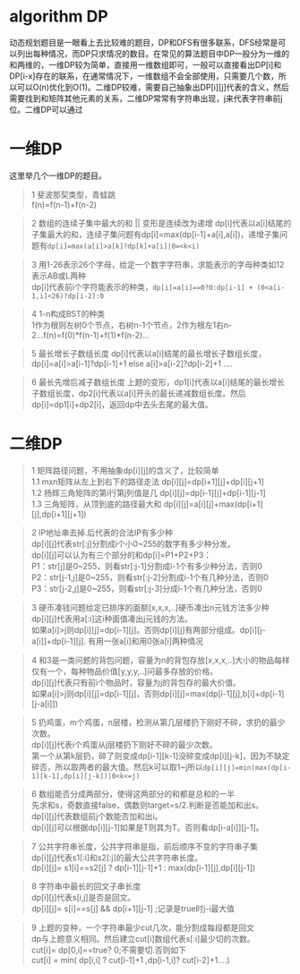# algorithm DP
动态规划题目是一眼看上去比较难的题目，DP和DFS有很多联系，DFS经常是可以列出每种情况，而DP只求情况的数目。在常见的算法题目中DP一般分为一维的和两维的，一维DP较为简单，直接用一维数组即可，一般可以直接看出DP[i]和DP[i-x]存在的联系，在通常情况下，一维数组不会全部使用，只需要几个数，所以可以O(n)优化到O(1)。二维DP较难，需要自己抽象出DP[i][j]代表的含义，然后需要找到和矩阵其他元素的关系，二维DP常常有字符串出现，j来代表字符串前j位。二维DP可以通过
# 一维DP
这里举几个一维DP的题目。
> 1 斐波那契类型，青蛙跳   
f(n)=f(n-1)+f(n-2)

> 2 数组的连续子集中最大的和 || 变形是连续改为递增 
dp[i]代表以a[i]结尾的子集最大的和，连续子集问题有dp[i]=max(dp[i-1]+a[i],a[i])，递增子集问题有`dp[i]=max(a[i]>a[k]?dp[k]+a[i]|0=<k<i)`


> 3 用1-26表示26个字母，给定一个数字字符串，求能表示的字母种类如12表示AB或L两种  
dp[i]代表前i个字符能表示的种类，`dp[i]=a[i]==0?0:dp[i-1] + (0<a[i-1,i]<26)?dp[i-2]:0`

> 4 1-n构成BST的种类  
1作为根则左树0个节点，右树n-1个节点，2作为根左1右n-2...f(n)=f(0)*f(n-1)+f(1)*f(n-2)...

> 5 最长增长子数组长度 
dp[i]代表以a[i]结尾的最长增长子数组长度，dp[i]=a[i]>a[i-1]?dp[i-1]+1  else a[i]>a[i-2]?dp[i-2]+1 ....

> 6 最长先增后减子数组长度
上题的变形，dp1[i]代表以a[i]结尾的最长增长子数组长度，dp2[i]代表以a[i]开头的最长递减数组长度。然后dp[i]=dp1[i]+dp2[i]，返回dp中去头去尾的最大值。

# 二维DP
> 1 矩阵路径问题，不用抽象dp[i][j]的含义了，比较简单  
1.1 mxn矩阵从左上到右下的路径走法 dp[i][j]=dp[i+1][j]+dp[i][j+1]  
1.2 杨辉三角矩阵的第i行第j列值是几 dp[i][j]=dp[i-1][j]+dp[i-1][j-1]  
1.3 三角矩阵，从顶到底的路径最大和 dp[i][j]=a[i][j]+max(dp[i+1][j],dp[i+1][j+1])

> 2 IP地址串去掉.后代表的合法IP有多少种  
dp[i][j]代表str[:j]分割成i个小0~255的数字有多少种分发。  
dp[i][j]可以认为有三个部分的和dp[i]=P1+P2+P3：  
P1：str[j]是0~255，则看str[:j-1]分割成i-1个有多少种分法，否则0  
P2：str[j-1,j]是0~255，则看str[:j-2]分割成i-1个有几种分法，否则0  
P3：str[j-2,j]是0~255，则看str[:j-3]分成i-1个有几种分法，否则0

> 3 硬币凑钱问题给定已排序的面额[x,x,x,..]硬币凑出n元钱方法多少种  
dp[i][j]代表用a[:i]这i种面值凑出j元钱的方法。  
如果a[i]>j则dp[i][j]=dp[i-1][j]。否则dp[i][j]有两部分组成。dp[i][j-a[i]]+dp[i-1][j]. 有用一张a[i]和用0张a[i]两种情况

> 4 和3是一类问题的背包问题，容量为n的背包存放[x,x,x,..]大小的物品每样仅有一个，每种物品价值[y,y,y,..]问最多存放的价格。  
dp[i][j]代表只有前i个物品时，容量为j的背包存的最大价值。  
如果a[i]>j则dp[i][j]=dp[i-1][j]，否则dp[i][j]=max(dp[i-1][j],b[i]+dp[i-1][j-a[i]])

> 5 扔鸡蛋，m个鸡蛋，n层楼，检测从第几层楼扔下刚好不碎，求扔的最少次数。  
dp[i][j]代表i个鸡蛋从j层楼扔下刚好不碎的最少次数。  
第一个从第k层扔，碎了则变成dp[i-1][k-1]没碎变成dp[i][j-k]，因为不缺定碎否，所以取两者的最大值。然后k可以取1~j所以`dp[i][j]=min(max(dp[i-1][k-1],dp[i][j-k])|0<k<=j)`

> 6 数组能否分成两部分，使得这两部分的和都是总和的一半  
先求和s，奇数直接false，偶数则target=s/2.判断是否能加和出s。  
dp[i][j]代表数组前j个数能否加和出i。  
dp[i][j]可以根据dp[i][j-1]如果是T则其为T。否则看dp[i-a[i]][j-1]。

> 7 公共字符串长度，公共字符串是指，前后顺序不变的字符串子集  
dp[i][j]代表s1[:i]和s2[:j]的最大公共字符串长度。  
dp[i][j]= s1[i]==s2[j] ? dp[i-1][j-1]+1 : max(dp[i-1][j],dp[i][j-1])

> 8 字符串中最长的回文子串长度  
dp[i][j]代表s[i,j]是否是回文。  
dp[i][j]= s[i]==s[j] && dp[i+1][j-1] ;记录是true时j-i最大值

> 9 上题的变种，一个字符串最少cut几次，能分割成每段都是回文  
dp与上题意义相同。然后建立cut[i]数组代表s[:i]最少切的次数。  
cut[i]= dp[0,i]==true? 0;不需要切.否则如下  
cut[i] = min(  dp[i,i] ? cut[i-1]+1 ,dp[i-1,i]? cut[i-2]+1....)

